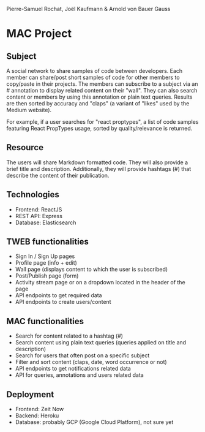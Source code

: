 Pierre-Samuel Rochat, Joël Kaufmann & Arnold von Bauer Gauss

# MAC Project

## Subject
A social network to share samples of code between developers.
Each member can share/post short samples of code for other members to copy/paste in their projects.
The members can subscribe to a subject via an # annotation to display related content on their "wall".
They can also search content or members by using this annotation or plain text queries.
Results are then sorted by accuracy and "claps" (a variant of "likes" used by the Medium website).

For example, if a user searches for "react proptypes", a list of code samples featuring
React PropTypes usage, sorted by quality/relevance is returned.

## Resource
The users will share Markdown formatted code. They will also provide a brief title and description. Additionally, they will provide hashtags (#) that describe the content of their publication.

## Technologies

- Frontend: ReactJS
- REST API: Express
- Database: Elasticsearch

## TWEB functionalities
- Sign In / Sign Up pages
- Profile page (info + edit)
- Wall page (displays content to which the user is subscribed)
- Post/Publish page (form)
- Activity stream page or on a dropdown located in the header of the page
- API endpoints to get required data
- API endpoints to create users/content

## MAC functionalities
- Search for content related to a hashtag (#)
- Search content using plain text queries (queries applied on title and description)
- Search for users that often post on a specific subject
- Filter and sort content (claps, date, word occurrence or not)
- API endpoints to get notifications related data
- API for queries, annotations and users related data

## Deployment
- Frontend: Zeit Now
- Backend: Heroku
- Database: probably GCP (Google Cloud Platform), not sure yet
